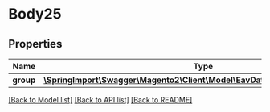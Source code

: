 # Body25

## Properties
Name | Type | Description | Notes
------------ | ------------- | ------------- | -------------
**group** | [**\SpringImport\Swagger\Magento2\Client\Model\EavDataAttributeGroupInterface**](EavDataAttributeGroupInterface.md) |  | 

[[Back to Model list]](../README.md#documentation-for-models) [[Back to API list]](../README.md#documentation-for-api-endpoints) [[Back to README]](../README.md)


